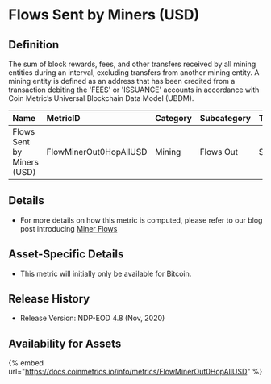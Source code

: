 # Flows Sent by Miners \(USD\)

## Definition

The sum of block rewards, fees, and other transfers received by all mining entities during an interval, excluding transfers from another mining entity. A mining entity is defined as an address that has been credited from a transaction debiting the 'FEES' or 'ISSUANCE' accounts in accordance with Coin Metric’s Universal Blockchain Data Model \(UBDM\).

| Name | MetricID | Category | Subcategory | Type | Unit | Interval |
| :--- | :--- | :--- | :--- | :--- | :--- | :--- |
| Flows Sent by Miners \(USD\) | FlowMinerOut0HopAllUSD | Mining | Flows Out | Sum | USD | 1 day |

## Details

* For more details on how this metric is computed, please refer to our blog post introducing [Miner Flows](https://coinmetrics.substack.com/p/coin-metrics-state-of-the-network-3e2)

## Asset-Specific Details

* This metric will initially only be available for Bitcoin.

## Release History

* Release Version: NDP-EOD 4.8 \(Nov, 2020\)

## Availability for Assets

{% embed url="https://docs.coinmetrics.io/info/metrics/FlowMinerOut0HopAllUSD" %}

